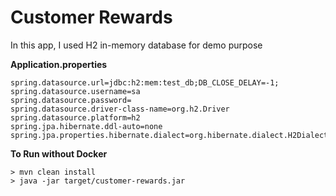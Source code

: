 # Customer Rewards

In this app, I used H2 in-memory database for demo purpose

**Application.properties**

```
spring.datasource.url=jdbc:h2:mem:test_db;DB_CLOSE_DELAY=-1;
spring.datasource.username=sa
spring.datasource.password=
spring.datasource.driver-class-name=org.h2.Driver
spring.datasource.platform=h2
spring.jpa.hibernate.ddl-auto=none
spring.jpa.properties.hibernate.dialect=org.hibernate.dialect.H2Dialect
```

**To Run without Docker**

```
> mvn clean install
> java -jar target/customer-rewards.jar
```
